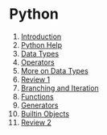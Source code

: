 

# Python

1. [Introduction](https://github.com/rammohan/Learn-Python/blob/master/lessons/Ch01%20-%20Introduction.ipynb)
1. [Python Help](https://github.com/rammohan/Learn-Python/blob/master/lessons/Ch02%20-%20Python%20Help.ipynb)
1. [Data Types]()
1. [Operators]()
1. [More on Data Types]()
1. [Review 1]()
1. [Branching and Iteration]()
1. [Functions]()
1. [Generators]()
1. [Builtin Objects]()
1. [Review 2]()
